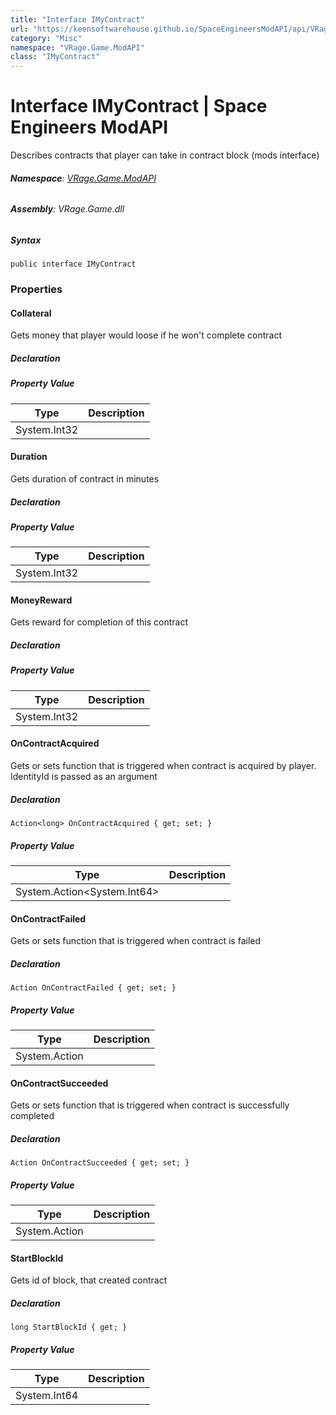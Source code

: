 ```yaml
---
title: "Interface IMyContract"
url: "https://keensoftwarehouse.github.io/SpaceEngineersModAPI/api/VRage.Game.ModAPI.IMyContract.html"
category: "Misc"
namespace: "VRage.Game.ModAPI"
class: "IMyContract"
---
```


# Interface IMyContract | Space Engineers ModAPI

Describes contracts that player can take in contract block (mods interface)

###### **Namespace**: [VRage.Game.ModAPI](https://keensoftwarehouse.github.io/SpaceEngineersModAPI/api/VRage.Game.ModAPI.html)

###### **Assembly**: VRage.Game.dll

##### Syntax

```
public interface IMyContract
```

### Properties

#### Collateral

Gets money that player would loose if he won't complete contract

##### Declaration

##### Property Value

| Type | Description |
| --- | --- |
| System.Int32 |     |

#### Duration

Gets duration of contract in minutes

##### Declaration

##### Property Value

| Type | Description |
| --- | --- |
| System.Int32 |     |

#### MoneyReward

Gets reward for completion of this contract

##### Declaration

##### Property Value

| Type | Description |
| --- | --- |
| System.Int32 |     |

#### OnContractAcquired

Gets or sets function that is triggered when contract is acquired by player. IdentityId is passed as an argument

##### Declaration

```
Action<long> OnContractAcquired { get; set; }
```

##### Property Value

| Type | Description |
| --- | --- |
| System.Action<System.Int64\> |     |

#### OnContractFailed

Gets or sets function that is triggered when contract is failed

##### Declaration

```
Action OnContractFailed { get; set; }
```

##### Property Value

| Type | Description |
| --- | --- |
| System.Action |     |

#### OnContractSucceeded

Gets or sets function that is triggered when contract is successfully completed

##### Declaration

```
Action OnContractSucceeded { get; set; }
```

##### Property Value

| Type | Description |
| --- | --- |
| System.Action |     |

#### StartBlockId

Gets id of block, that created contract

##### Declaration

```
long StartBlockId { get; }
```

##### Property Value

| Type | Description |
| --- | --- |
| System.Int64 |     |